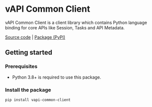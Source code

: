 # vAPI Common Client
 
vAPI Common Client is a client library which contains Python language binding for core APIs like Session, Tasks and API Metadata.
 
 
[Source code](https://github.com/vmware/vsphere-automation-sdk-python/tree/master/lib/src/vapi-common-client) | [Package (PyPI)](https://pypi.org/project/vapi-common-client/)
 
## Getting started
 
### Prerequisites
 
- Python 3.8+ is required to use this package.
 
### Install the package
 
```bash
pip install vapi-common-client
```
